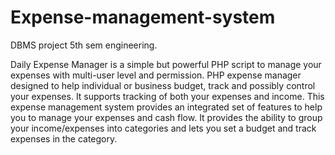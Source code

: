 # Expense-management-system
DBMS project 5th sem engineering.

Daily Expense Manager is a  simple but powerful PHP script to manage your expenses with multi-user level and permission.
PHP expense manager designed to help individual or business budget, track and possibly control your expenses. 
It supports tracking of both your expenses and income. 
This expense management system provides an integrated set of features to help you to manage your expenses and cash flow. 
It provides the ability to group your income/expenses into categories and lets you set a budget and track expenses in the category.
